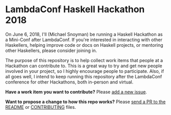 # LambdaConf Haskell Hackathon 2018

On June 6, 2018, I'll (Michael Snoyman) be running a Haskell Hackathon
as a Mini-Conf after LambdaConf. If you're interested in interacting
with other Haskellers, helping improve code or docs on Haskell
projects, or mentoring other Haskellers, please consider joining in.

The purpose of this repository is to help collect work items that
people at a Hackathon can contribute to. This is a great way to try
and get new people involved in your project, so I highly encourage
people to participate. Also, if all goes well, I intend to keep
running this repository after the LambdaConf conference for other
Hackathons, both in-person and virtual.

__Have a work item you want to contribute?__ Please
[add a new issue](https://github.com/snoyberg/haskell-hackathon/issues/new).

__Want to propose a change to how this repo works?__ Please
[send a PR to the README](https://github.com/snoyberg/haskell-hackathon/edit/master/README.md)
or
[CONTRIBUTING](https://github.com/snoyberg/haskell-hackathon/edit/master/CONTRIBUTING.md)
files.
